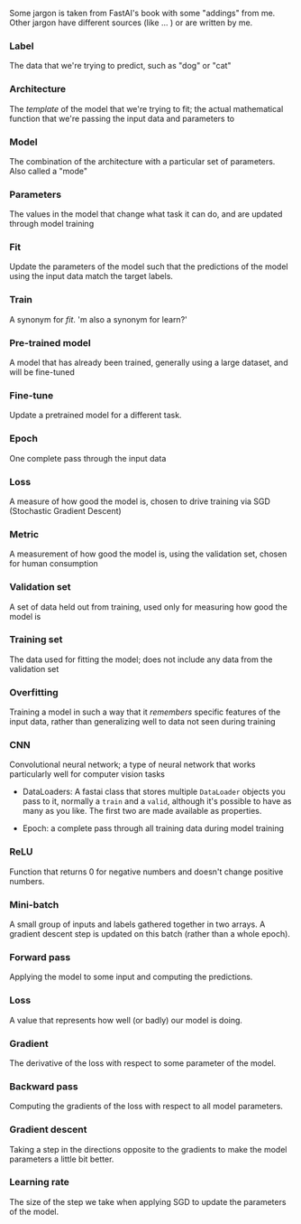 Some jargon is taken from FastAI's book with some "addings" from me. Other jargon have different sources (like ... ) or are written by me.   



### Label 
The data that we're trying to predict, such as "dog" or "cat"




### Architecture
The _template_ of the model that we're trying to fit; the actual mathematical function that we're passing the input data and parameters to





### Model
The combination of the architecture with a particular set of parameters. Also called a "mode"



### Parameters
The values in the model that change what task it can do, and are updated through model training



### Fit 
Update the parameters of the model such that the predictions of the model using the input data match the target labels.




### Train 
A synonym for _fit_. 'm also a synonym for learn?'



### Pre-trained model 
A model that has already been trained, generally using a large dataset, and will be fine-tuned



### Fine-tune 
Update a pretrained model for a different task. 

### Epoch 
One complete pass through the input data

### Loss 
A measure of how good the model is, chosen to drive training via SGD (Stochastic Gradient Descent)

### Metric 
A measurement of how good the model is, using the validation set, chosen for human consumption


### Validation set 
A set of data held out from training, used only for measuring how good the model is

### Training set
The data used for fitting the model; does not include any data from the validation set

### Overfitting 
Training a model in such a way that it _remembers_ specific features of the input data, rather than generalizing well to data not seen during training

### CNN 
Convolutional neural network; a type of neural network that works particularly well for computer vision tasks


- DataLoaders: A fastai class that stores multiple `DataLoader` objects you pass to it, normally a `train` and a `valid`, although it's possible to have as many as you like. The first two are made available as properties.


- Epoch: a complete pass through all training data during model training


### ReLU 
Function that returns 0 for negative numbers and doesn't change positive numbers.

### Mini-batch 
A small group of inputs and labels gathered together in two arrays. A gradient descent step is updated on this batch (rather than a whole epoch).

### Forward pass 
Applying the model to some input and computing the predictions.

### Loss 
A value that represents how well (or badly) our model is doing.

### Gradient 
The derivative of the loss with respect to some parameter of the model.

### Backward pass 
Computing the gradients of the loss with respect to all model parameters.

### Gradient descent 
Taking a step in the directions opposite to the gradients to make the model parameters a little bit better.

### Learning rate 
The size of the step we take when applying SGD to update the parameters of the model.
